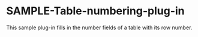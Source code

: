 # SAMPLE-Table-numbering-plug-in
This sample plug-in fills in the number fields of a table with its row number.
